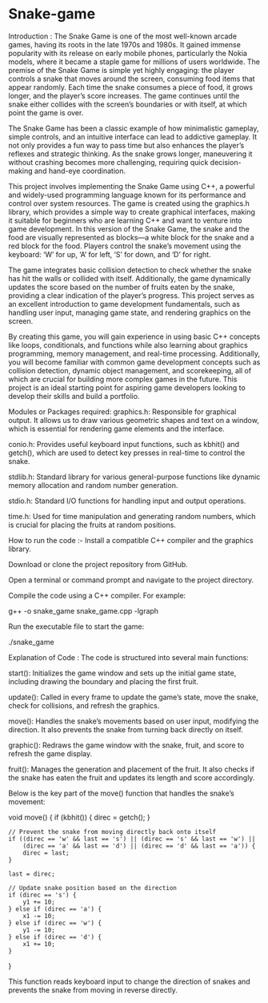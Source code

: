 # Snake-game
Introduction :
The Snake Game is one of the most well-known arcade games, having its roots in the late 1970s and 1980s. It gained immense popularity with its release on early mobile phones, particularly the Nokia models, where it became a staple game for millions of users worldwide. The premise of the Snake Game is simple yet highly engaging: the player controls a snake that moves around the screen, consuming food items that appear randomly. Each time the snake consumes a piece of food, it grows longer, and the player’s score increases. The game continues until the snake either collides with the screen’s boundaries or with itself, at which point the game is over.

The Snake Game has been a classic example of how minimalistic gameplay, simple controls, and an intuitive interface can lead to addictive gameplay. It not only provides a fun way to pass time but also enhances the player’s reflexes and strategic thinking. As the snake grows longer, maneuvering it without crashing becomes more challenging, requiring quick decision-making and hand-eye coordination.

This project involves implementing the Snake Game using C++, a powerful and widely-used programming language known for its performance and control over system resources. The game is created using the graphics.h library, which provides a simple way to create graphical interfaces, making it suitable for beginners who are learning C++ and want to venture into game development. In this version of the Snake Game, the snake and the food are visually represented as blocks—a white block for the snake and a red block for the food. Players control the snake’s movement using the keyboard: ‘W’ for up, ‘A’ for left, ‘S’ for down, and ‘D’ for right.

The game integrates basic collision detection to check whether the snake has hit the walls or collided with itself. Additionally, the game dynamically updates the score based on the number of fruits eaten by the snake, providing a clear indication of the player’s progress. This project serves as an excellent introduction to game development fundamentals, such as handling user input, managing game state, and rendering graphics on the screen.

By creating this game, you will gain experience in using basic C++ concepts like loops, conditionals, and functions while also learning about graphics programming, memory management, and real-time processing. Additionally, you will become familiar with common game development concepts such as collision detection, dynamic object management, and scorekeeping, all of which are crucial for building more complex games in the future. This project is an ideal starting point for aspiring game developers looking to develop their skills and build a portfolio.

Modules or Packages required:
graphics.h:
Responsible for graphical output. It allows us to draw various geometric shapes and text on a window, which is essential for rendering game elements and the interface.

conio.h:
Provides useful keyboard input functions, such as kbhit() and getch(), which are used to detect key presses in real-time to control the snake.

stdlib.h:
 Standard library for various general-purpose functions like dynamic memory allocation and random number generation.

stdio.h:
Standard I/O functions for handling input and output operations.

time.h:
Used for time manipulation and generating random numbers, which is crucial for placing the fruits at random positions.


How to run the code :-
Install a compatible C++ compiler and the graphics library.

Download or clone the project repository from GitHub.

Open a terminal or command prompt and navigate to the project directory.

Compile the code using a C++ compiler. For example:

g++ -o snake_game snake_game.cpp -lgraph

Run the executable file to start the game:

 
./snake_game


Explanation of Code :
The code is structured into several main functions:

start(): Initializes the game window and sets up the initial game state, including drawing the boundary and placing the first fruit.

update(): Called in every frame to update the game’s state, move the snake, check for collisions, and refresh the graphics.

move(): Handles the snake’s movements based on user input, modifying the direction. It also prevents the snake from turning back directly on itself.

graphic(): Redraws the game window with the snake, fruit, and score to refresh the game display.

fruit(): Manages the generation and placement of the fruit. It also checks if the snake has eaten the fruit and updates its length and score accordingly.

Below is the key part of the move() function that handles the snake’s movement:

void move() {
    if (kbhit()) {
        direc = getch();
    }

    // Prevent the snake from moving directly back onto itself
    if ((direc == 'w' && last == 's') || (direc == 's' && last == 'w') ||
        (direc == 'a' && last == 'd') || (direc == 'd' && last == 'a')) {
        direc = last;
    }

    last = direc;

    // Update snake position based on the direction
    if (direc == 's') {
        y1 += 10;
    } else if (direc == 'a') {
        x1 -= 10;
    } else if (direc == 'w') {
        y1 -= 10;
    } else if (direc == 'd') {
        x1 += 10;
    }
}

This function reads keyboard input to change the direction of snakes and prevents the snake from moving in reverse directly. 

